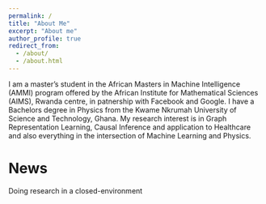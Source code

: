 ```yaml
---
permalink: /
title: "About Me"
excerpt: "About me"
author_profile: true
redirect_from: 
  - /about/
  - /about.html
---
```


I am a master’s student in the African Masters in Machine Intelligence (AMMI) program offered by the African Institute for Mathematical Sciences (AIMS), Rwanda centre, in patnership with Facebook and Google. I have a Bachelors degree in Physics from the Kwame Nkrumah University of Science and Technology, Ghana. My research interest is in Graph Representation Learning, Causal Inference and application to Healthcare and also everything in the intersection of Machine Learning and Physics.

# News 
Doing research in a closed-environment
